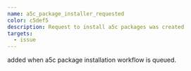 ```yaml
---
name: a5c_package_installer_requested
color: c5def5
description: Request to install a5c packages was created
targets:
  - issue
---
```


added when a5c package installation workflow is queued.


